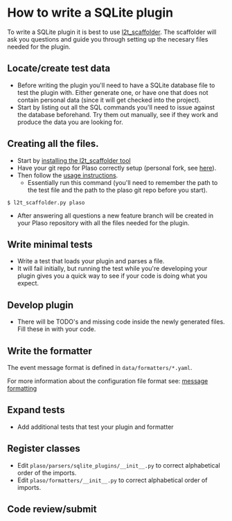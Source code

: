 # How to write a SQLite plugin

To write a SQLite plugin it is best to use [l2t_scaffolder](https://github.com/log2timeline/l2tscaffolder).
The scaffolder will ask you questions and guide you through setting up the
necesary files needed for the plugin.

## Locate/create test data

* Before writing the plugin you'll need to have a SQLite database file to test
  the plugin with. Either generate one, or have one that does not contain
  personal data (since it will get checked into the project).
* Start by listing out all the SQL commands you'll need to issue against the
  database beforehand. Try them out manually, see if they work and produce the
  data you are looking for.

## Creating all the files.

* Start by [installing the l2t_scaffolder tool](https://l2tscaffolder.readthedocs.io/en/latest/sources/user/Installation.html)
* Have your git repo for Plaso correctly setup (personal fork, see
  [here](Developers-Guide.md)).
* Then follow the [usage instructions](https://l2tscaffolder.readthedocs.io/en/latest/sources/user/Using-The-Tool.html).
  * Essentially run this command (you'll need to remember the path to the test
    file and the path to the plaso git repo before you start).

```
$ l2t_scaffolder.py plaso
```

* After answering all questions a new feature branch will be created in your
  Plaso repository with all the files needed for the plugin.

## Write minimal tests

* Write a test that loads your plugin and parses a file.
* It will fail initially, but running the test while you're developing your
  plugin gives you a quick way to see if your code is doing what you expect.

## Develop plugin

* There will be TODO's and missing code inside the newly generated files. Fill
  these in with your code.

## Write the formatter

The event message format is defined in `data/formatters/*.yaml`.

For more information about the configuration file format see:
[message formatting](../user/Output-and-formatting.html#message-formatting)

## Expand tests

* Add additional tests that test your plugin and formatter

## Register classes

* Edit `plaso/parsers/sqlite_plugins/__init__.py` to correct alphabetical
  order of the imports.
* Edit `plaso/formatters/__init__.py` to correct alphabetical order of imports.

## Code review/submit

